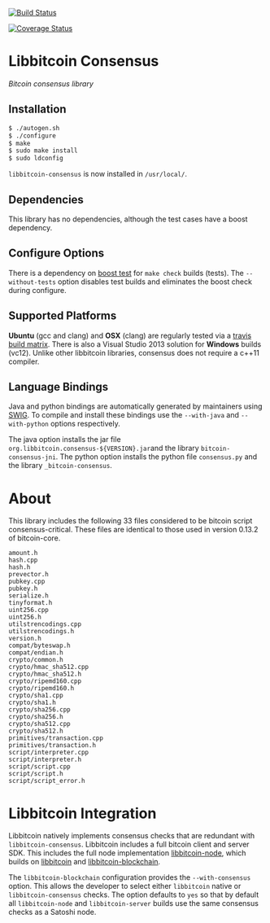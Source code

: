 [![Build Status](https://travis-ci.org/libbitcoin/libbitcoin-consensus.svg?branch=master)](https://travis-ci.org/libbitcoin/libbitcoin-consensus)

[![Coverage Status](https://coveralls.io/repos/libbitcoin/libbitcoin-consensus/badge.svg)](https://coveralls.io/r/libbitcoin/libbitcoin-consensus)

# Libbitcoin Consensus

*Bitcoin consensus library*

## Installation

```sh
$ ./autogen.sh
$ ./configure
$ make
$ sudo make install
$ sudo ldconfig
```

`libbitcoin-consensus` is now installed in `/usr/local/`.

## Dependencies

This library has no dependencies, although the test cases have a boost dependency.

## Configure Options

There is a dependency on [boost test](http://www.boost.org/doc/libs/1_57_0/libs/test/doc/html/index.html) for `make check` builds (tests). The `--without-tests` option disables test builds and eliminates the boost check during configure.

## Supported Platforms

**Ubuntu** (gcc and clang) and **OSX** (clang) are regularly tested via a [travis build matrix](https://travis-ci.org/libbitcoin/libbitcoin-consensus). There is also a Visual Studio 2013 solution for **Windows** builds (vc12). Unlike other libbitcoin libraries, consensus does not require a c++11 compiler.

## Language Bindings

Java and python bindings are automatically generated by maintainers using [SWIG](http://www.swig.org). To compile and install these bindings use the `--with-java` and `--with-python` options respectively.

The java option installs the jar file `org.libbitcoin.consensus-${VERSION}.jar`and the library `bitcoin-consensus-jni`. The python option installs the python file `consensus.py` and the library `_bitcoin-consensus`.

# About

This library includes the following 33 files considered to be bitcoin script consensus-critical. These files are identical to those used in version 0.13.2 of bitcoin-core.

```
amount.h
hash.cpp
hash.h
prevector.h
pubkey.cpp
pubkey.h
serialize.h
tinyformat.h
uint256.cpp
uint256.h
utilstrencodings.cpp
utilstrencodings.h
version.h
compat/byteswap.h
compat/endian.h
crypto/common.h
crypto/hmac_sha512.cpp
crypto/hmac_sha512.h
crypto/ripemd160.cpp
crypto/ripemd160.h
crypto/sha1.cpp
crypto/sha1.h
crypto/sha256.cpp
crypto/sha256.h
crypto/sha512.cpp
crypto/sha512.h
primitives/transaction.cpp
primitives/transaction.h
script/interpreter.cpp
script/interpreter.h
script/script.cpp
script/script.h
script/script_error.h
```

# Libbitcoin Integration

Libbitcoin natively implements consensus checks that are redundant with `libbitcoin-consensus`. Libbitcoin includes a full bitcoin client and server SDK. This includes the full node implementation [libbitcoin-node](https://github.com/libbitcoin/libbitcoin-node), which builds on [libbitcoin](https://github.com/libbitcoin/libbitcoin) and [libbitcoin-blockchain](https://github.com/libbitcoin/libbitcoin-blockchain).

The `libbitcoin-blockchain` configuration provides the `--with-consensus` option. This allows the developer to select either `libbitcoin` native or `libbitcoin-consensus` checks. The option defaults to `yes` so that by default all `libbitcoin-node` and `libbitcoin-server` builds use the same consensus checks as a Satoshi node.
